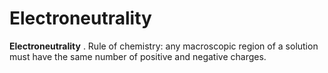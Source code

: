 # Electroneutrality

**Electroneutrality** . Rule of chemistry: any macroscopic region of a
solution must have the same number of positive and negative charges.
